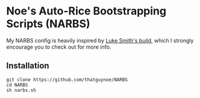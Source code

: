 # Noe's Auto-Rice Bootstrapping Scripts (NARBS)

My NARBS config is heavily inspired by [Luke Smith's build](https://github.com/LukeSmithxyz/LARBS), which I strongly encourage you to check out for more info.

## Installation

```
git clone https://github.com/thatguynoe/NARBS
cd NARBS
sh narbs.sh
```